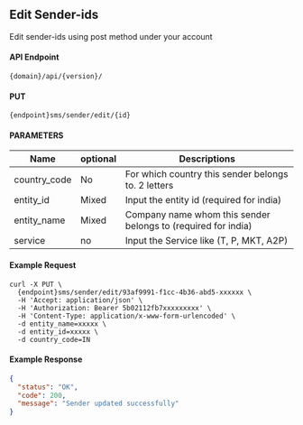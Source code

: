 ## Edit Sender-ids

Edit sender-ids using post method under your account

#### API Endpoint

```
{domain}/api/{version}/
```

#### PUT

```
{endpoint}sms/sender/edit/{id}
```

#### PARAMETERS

| Name         | optional | Descriptions                                                  |
| ------------ | -------- | ------------------------------------------------------------- |
| country_code | No       | For which country this sender belongs to. 2 letters           |
| entity_id    | Mixed    | Input the entity id (required for india)                      |
| entity_name  | Mixed    | Company name whom this sender belongs to (required for india) |
| service      | no       | Input the Service like (T, P, MKT, A2P)                       |

#### Example Request

```
curl -X PUT \
  {endpoint}sms/sender/edit/93af9991-f1cc-4b36-abd5-xxxxxx \
  -H 'Accept: application/json' \
  -H 'Authorization: Bearer 5b02112fb7xxxxxxxxx' \
  -H 'Content-Type: application/x-www-form-urlencoded' \
  -d entity_name=xxxxx \
  -d entity_id=xxxxx \
  -d country_code=IN
```

#### Example Response

```json
{
  "status": "OK",
  "code": 200,
  "message": "Sender updated successfully"
}
```

